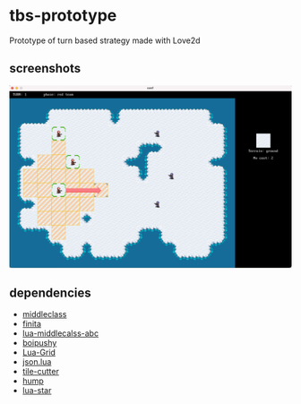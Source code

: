 # tbs-prototype
Prototype of turn based strategy made with Love2d

## screenshots
![](https://github.com/NickFlexer/tbs-prototype/blob/main/screenshot.png?raw=true)

## dependencies
* [middleclass](https://github.com/kikito/middleclass "middleclass")
* [finita](https://github.com/NickFlexer/finita "finita")
* [lua-middlecalss-abc](https://github.com/NickFlexer/lua-middlecalss-abc "lua-middlecalss-abc")
* [boipushy](https://github.com/a327ex/boipushy "boipushy")
* [Lua-Grid](https://github.com/NickFlexer/Lua-Grid "Lua-Grid")
* [json.lua](https://github.com/rxi/json.lua "json.lua")
* [tile-cutter](https://github.com/NickFlexer/tile-cutter "tile-cutter")
* [hump](https://github.com/vrld/hump "hump")
* [lua-star](https://github.com/wesleywerner/lua-star "lua-star")
